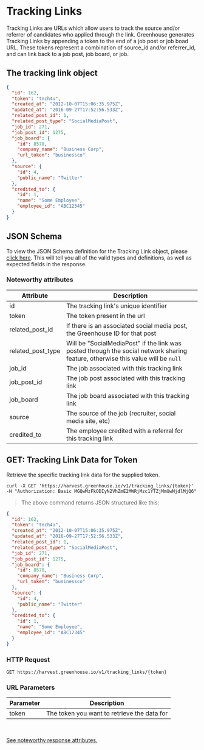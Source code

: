 # Tracking Links

Tracking Links are URLs which allow users to track the source and/or referrer of candidates who applied through the link. Greenhouse generates Tracking Links by appending a token to the end of a job post or job boad URL. These tokens represent a combination of source_id and/or referrer_id, and can link back to a job post, job board, or job.

## The tracking link object

```json
{
  "id": 162,
  "token": "tnch4u",
  "created_at": "2012-10-07T15:06:35.975Z",
  "updated_at": "2016-09-27T17:52:56.533Z",
  "related_post_id": 1,
  "related_post_type": "SocialMediaPost",
  "job_id": 271,
  "job_post_id": 1275,
  "job_board": {
    "id": 8578,
    "company_name": "Business Corp",
    "url_token": "businessco"
  },
  "source": {
    "id": 4,
    "public_name": "Twitter"
  },
  "credited_to": {
    "id": 1,
    "name": "Some Employee",
    "employee_id": "ABC12345"
  }
}
```

## JSON Schema

To view the JSON Schema definition for the Tracking Link object, please [click here](/schemas/tracking_links.json). This will tell you all of the valid types and definitions, as well as expected fields in the response.

### Noteworthy attributes

| Attribute | Description |
|-----------|-------------|
| id | The tracking link's unique identifier |
| token | The token present in the url |
| related_post_id | If there is an associated social media post, the Greenhouse ID for that post |
| related_post_type | Will be "SocialMediaPost" if the link was posted through the social network sharing feature, otherwise this value will be `null` |
| job_id | The job associated with this tracking link |
| job_post_id | The job post associated with this tracking link |
| job_board | The job board associated with this tracking link |
| source | The source of the job (recruiter, social media site, etc) |
| credited_to | The employee credited with a referral for this tracking link |

## GET: Tracking Link Data for Token

Retrieve the specific tracking link data for the supplied token.

```shell
curl -X GET 'https://harvest.greenhouse.io/v1/tracking_links/{token}'
-H "Authorization: Basic MGQwMzFkODIyN2VhZmE2MWRjMzc1YTZjMmUwNjdlMjQ6"
```

> The above command returns JSON structured like this:

```json
{
  "id": 162,
  "token": "tnch4u",
  "created_at": "2012-10-07T15:06:35.975Z",
  "updated_at": "2016-09-27T17:52:56.533Z",
  "related_post_id": 1,
  "related_post_type": "SocialMediaPost",
  "job_id": 271,
  "job_post_id": 1275,
  "job_board": {
    "id": 8578,
    "company_name": "Business Corp",
    "url_token": "businessco"
  },
  "source": {
    "id": 4,
    "public_name": "Twitter"
  },
  "credited_to": {
    "id": 1,
    "name": "Some Employee",
    "employee_id": "ABC12345"
  }
}
```

### HTTP Request

`GET https://harvest.greenhouse.io/v1/tracking_links/{token}`

### URL Parameters

Parameter | Description
--------- | -----------
token | The token you want to retrieve the data for

<br>

[See noteworthy response attributes.](#the-tracking-link-object)
